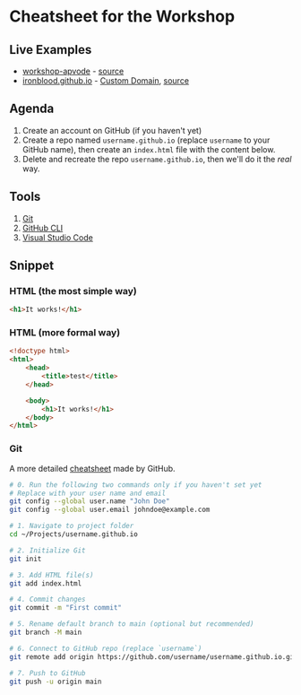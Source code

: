 # Cheatsheet for the Workshop

## Live Examples

* [workshop-apvode](https://codebar-shanghai.github.io/workshop-apvode/) - [source](https://github.com/codebar-shanghai/workshop-apvode)
* [ironblood.github.io](https://ironblood.github.io/) - [Custom Domain](https://test.yangthecoder.com/), [source](https://github.com/IronBlood/ironblood.github.io)

## Agenda

1. Create an account on GitHub (if you haven't yet)
2. Create a repo named `username.github.io` (replace `username` to your GitHub name), then create an `index.html` file with the content below.
3. Delete and recreate the repo `username.github.io`, then we'll do it the *real* way.

## Tools

1. [Git](https://git-scm.com/)
2. [GitHub CLI](https://cli.github.com)
3. [Visual Studio Code](https://code.visualstudio.com/)

## Snippet

### HTML (the most simple way)

```html
<h1>It works!</h1>
```

### HTML (more formal way)

```html
<!doctype html>
<html>
	<head>
		<title>test</title>
	</head>

	<body>
		<h1>It works!</h1>
	</body>
</html>
```

### Git

A more detailed [cheatsheet](https://education.github.com/git-cheat-sheet-education.pdf) made by GitHub.

```bash
# 0. Run the following two commands only if you haven't set yet
# Replace with your user name and email
git config --global user.name "John Doe"
git config --global user.email johndoe@example.com

# 1. Navigate to project folder
cd ~/Projects/username.github.io

# 2. Initialize Git
git init

# 3. Add HTML file(s)
git add index.html

# 4. Commit changes
git commit -m "First commit"

# 5. Rename default branch to main (optional but recommended)
git branch -M main

# 6. Connect to GitHub repo (replace `username`)
git remote add origin https://github.com/username/username.github.io.git

# 7. Push to GitHub
git push -u origin main
```
